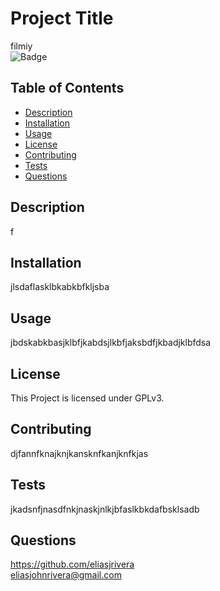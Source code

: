 # Project Title
filmiy
<br>
![Badge](https://img.shields.io/badge/license-GPLv3-blue)
## Table of Contents
* [Description](#description)
* [Installation](#installation)
* [Usage](#usage)
* [License](#license)
* [Contributing](#contributing)
* [Tests](#tests)
* [Questions](#questions)

## Description 
f
## Installation
jlsdaflasklbkabkbfkljsba
## Usage
jbdskabkbasjklbfjkabdsjlkbfjaksbdfjkbadjklbfdsa
## License
This Project is licensed under GPLv3.
## Contributing
djfannfknajknjkansknfkanjknfkjas
## Tests
jkadsnfjnasdfnkjnaskjnlkjbfaslkbkdafbsklsadb
## Questions
https://github.com/eliasjrivera
<br>
eliasjohnrivera@gmail.com